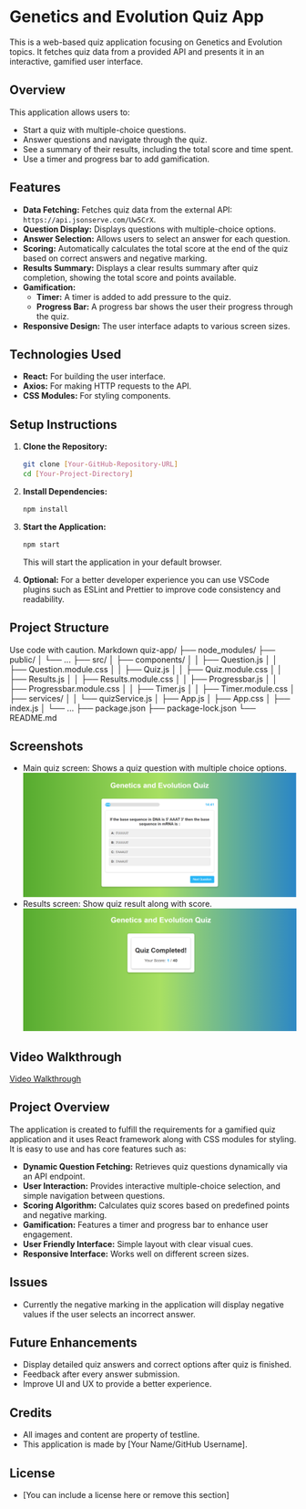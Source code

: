 # Genetics and Evolution Quiz App

This is a web-based quiz application focusing on Genetics and Evolution topics. It fetches quiz data from a provided API and presents it in an interactive, gamified user interface.

## Overview

This application allows users to:

-   Start a quiz with multiple-choice questions.
-   Answer questions and navigate through the quiz.
-   See a summary of their results, including the total score and time spent.
-   Use a timer and progress bar to add gamification.

## Features

-   **Data Fetching:** Fetches quiz data from the external API: `https://api.jsonserve.com/Uw5CrX`.
-   **Question Display:** Displays questions with multiple-choice options.
-   **Answer Selection:** Allows users to select an answer for each question.
-   **Scoring:** Automatically calculates the total score at the end of the quiz based on correct answers and negative marking.
-   **Results Summary:** Displays a clear results summary after quiz completion, showing the total score and points available.
-   **Gamification:**
    -   **Timer:** A timer is added to add pressure to the quiz.
    -   **Progress Bar:** A progress bar shows the user their progress through the quiz.
-   **Responsive Design:** The user interface adapts to various screen sizes.

## Technologies Used

-   **React:** For building the user interface.
-   **Axios:** For making HTTP requests to the API.
-   **CSS Modules:** For styling components.

## Setup Instructions

1.  **Clone the Repository:**

    ```bash
    git clone [Your-GitHub-Repository-URL]
    cd [Your-Project-Directory]
    ```

2.  **Install Dependencies:**

    ```bash
    npm install
    ```

3.  **Start the Application:**

    ```bash
    npm start
    ```

    This will start the application in your default browser.

4. **Optional:**  For a better developer experience you can use VSCode plugins such as ESLint and Prettier to improve code consistency and readability.

## Project Structure
Use code with caution.
Markdown
quiz-app/
├── node_modules/
├── public/
│ └── ...
├── src/
│ ├── components/
│ │ ├── Question.js
│ │ ├── Question.module.css
│ │ ├── Quiz.js
│ │ ├── Quiz.module.css
│ │ ├── Results.js
│ │ ├── Results.module.css
│ │ ├── Progressbar.js
│ │ ├── Progressbar.module.css
│ │ ├── Timer.js
│ │ ├── Timer.module.css
│ ├── services/
│ │ └── quizService.js
│ ├── App.js
│ ├── App.css
│ ├── index.js
│ └── ...
├── package.json
├── package-lock.json
└── README.md

## Screenshots

-   Main quiz screen: Shows a quiz question with multiple choice options.
    ![Quiz Screen](images/quiz-screenshot.png)
-   Results screen: Show quiz result along with score.
    ![Results Screen](images/results-screenshot.png)

## Video Walkthrough
[Video Walkthrough](https://via.placeholder.com/1920x1080?text=Video+Walkthrough+Link)

## Project Overview

The application is created to fulfill the requirements for a gamified quiz application and it uses React framework along with CSS modules for styling. It is easy to use and has core features such as:

*   **Dynamic Question Fetching:** Retrieves quiz questions dynamically via an API endpoint.
*   **User Interaction:** Provides interactive multiple-choice selection, and simple navigation between questions.
*   **Scoring Algorithm:** Calculates quiz scores based on predefined points and negative marking.
*   **Gamification:** Features a timer and progress bar to enhance user engagement.
*   **User Friendly Interface:** Simple layout with clear visual cues.
*   **Responsive Interface:** Works well on different screen sizes.

## Issues
* Currently the negative marking in the application will display negative values if the user selects an incorrect answer.

## Future Enhancements
* Display detailed quiz answers and correct options after quiz is finished.
* Feedback after every answer submission.
* Improve UI and UX to provide a better experience.

## Credits
* All images and content are property of testline.
* This application is made by [Your Name/GitHub Username].

## License
*   [You can include a license here or remove this section]